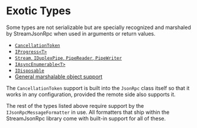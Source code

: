 # Exotic Types

Some types are not serializable but are specially recognized and marshaled by StreamJsonRpc when used in arguments or return values.

* [`CancellationToken`](sendrequest.md#cancellation)
* [`IProgress<T>`](progresssupport.md)
* [`Stream`, `IDuplexPipe`, `PipeReader`, `PipeWriter`](oob_streams.md)
* [`IAsyncEnumerable<T>`](asyncenumerable.md)
* [`IDisposable`](disposable.md)
* [General marshalable object support](general_marshaled_objects.md)

The `CancellationToken` support is built into the `JsonRpc` class itself so that it works in any configuration, provided the remote side also supports it.

The rest of the types listed above require support by the `IJsonRpcMessageFormatter` in use. All formatters that ship within the StreamJsonRpc library come with built-in support for all of these.
